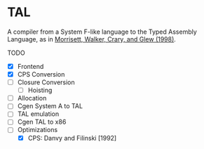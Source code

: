 # TAL

A compiler from a System F-like language to the Typed Assembly Language, as in
[Morrisett, Walker, Crary, and Glew (1998)](https://www.cs.princeton.edu/~dpw/papers/tal-toplas.pdf).

TODO

- [x] Frontend
- [x] CPS Conversion
- [ ] Closure Conversion
  - [ ] Hoisting
- [ ] Allocation
- [ ] Cgen System A to TAL
- [ ] TAL emulation
- [ ] Cgen TAL to x86
- [ ] Optimizations
  - [X] CPS: Danvy and Filinski [1992]
